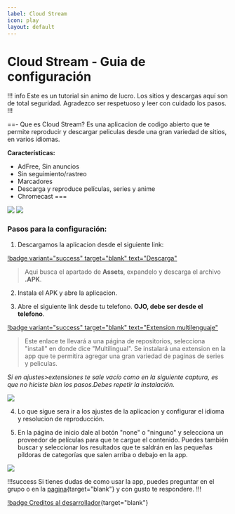 ```yaml
---
label: Cloud Stream
icon: play
layout: default
---
```


# Cloud Stream - Guia de configuración

!!! info Este es un tutorial sin animo de lucro. Los sitios y descargas aquí son de total seguridad.
Agradezco ser respetuoso y leer con cuidado los pasos.
!!!

==- Que es Cloud Stream?
Es una aplicacion de codigo abierto que te permite reproducir y descargar peliculas desde una gran variedad de sitios, en varios idiomas. 

**Características:**
- AdFree, Sin anuncios
- Sin seguimiento/rastreo
- Marcadores
- Descarga y reproduce películas, series y anime
- Chromecast
===

![](https://i.postimg.cc/kXm6zkbB/Screenshot-20230516-154150-Cloud-Stream.png) ![](https://i.postimg.cc/gcRLMYrC/Screenshot-20230516-154221-Cloud-Stream.png)

### **Pasos para la configuración:**

1. Descargamos la aplicacion desde el siguiente link: 

[!badge variant="success" target="blank" text="Descarga"](https://cloudstream-on-fleek-co.ipns.dweb.link/install/)

> Aqui busca el apartado de **Assets**, expandelo y descarga el archivo **.APK**.

2. Instala el APK y abre la aplicacion.

3. Abre el siguiente link desde tu telefono. **OJO, debe ser desde el telefono**.

[!badge variant="success" target="blank" text="Extension multilenguaje"](https://cloudstream-on-fleek-co.ipns.dweb.link/repos/)

> Este enlace te llevará a una página de repositorios, selecciona "install" en donde dice "Multilingual". Se instalará una extension en la app que te permitira agregar una gran variedad de paginas de series y peliculas.

*Si en ajustes>extensiones te sale vacío como en la siguiente captura, es que no hiciste bien los pasos.Debes repetir la instalación.*

![](https://i.postimg.cc/cCQK6cVx/Screenshot-20230516-155918-Cloud-Stream.png)

4. Lo que sigue sera ir a los ajustes de la aplicacion y configurar el idioma y resolucion de reproducción.


5. En la página de inicio dale al botón "none" o "ninguno" y selecciona un proveedor de películas para que te cargue el contenido.
Puedes también buscar y seleccionar los resultados que te saldrán en las pequeñas píldoras de categorías que salen arriba o debajo en la app.

![](https://i.postimg.cc/GmSpLNHP/Screenshot-20230516-160952-Cloud-Stream.png)


!!!success Si tienes dudas de como usar la app, puedes preguntar en el grupo o en la [pagina](https://www.facebook.com/dex.noir.room){target="blank"} y con gusto te respondere.
!!!

[!badge Creditos al desarrollador](https://github.com/recloudstream/cloudstream){target="blank"}
